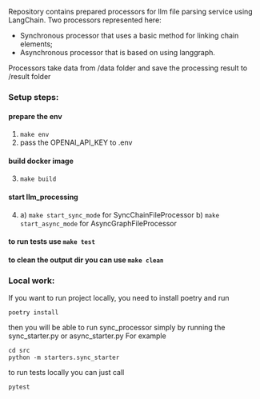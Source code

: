 Repository contains prepared processors for llm file parsing service using LangChain. Two processors represented here:

* Synchronous processor that uses a basic method for linking chain elements;
* Asynchronous processor that is based on using langgraph.

Processors take data from /data folder and save the processing result to /result folder

### Setup steps:
#### prepare the env
1. ```make env```
2. pass the OPENAI_API_KEY to .env

#### build docker image
3. ```make build```

#### start llm_processing
4. a) ```make start_sync_mode``` for SyncChainFileProcessor
   b) ```make start_async_mode``` for AsyncGraphFileProcessor

#### to run tests use ```make test```
#### to clean the output dir you can use ```make clean```

### Local work:
If you want to run project locally, you need to install poetry and run

```poetry install```

then you will be able to run sync_processor simply by running the sync_starter.py or async_starter.py
For example
```commandline
cd src
python -m starters.sync_starter
```

to run tests locally you can just call

```pytest```
